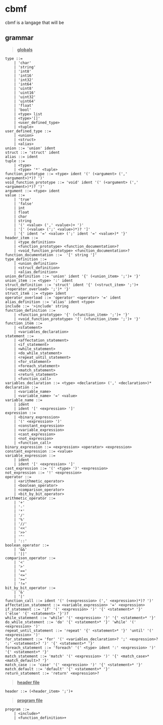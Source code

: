 # cbmf

cbmf is a langage that will be 


## grammar

> <u>__globals__</u>

	type ::=
		| 'char'
		| 'string'
		| 'int8'
		| 'int16'
		| 'int32'
		| 'int64'
		| 'uint8'
		| 'uint16'
		| 'uint32'
		| 'uint64'
		| 'float'
		| 'bool'
		| <type> list
		| <type>'[]'
		| <user_defined_type>
		| <tuple>
	user_defined_type ::=
		| <union>
		| <struct>
		| <alias>
	union ::= 'union' ident
	struct ::= 'struct' ident
	alias ::= ident
	tuple ::=
		| <type>
		| <type> '*' <tuple>
	function_prototype ::= <type> ident '(' (<argument> (',' <argument>)*)? ')'
	void_function_prototype ::= 'void' ident '(' (<argument> (',' <argument>)*)? ')' 
	argument ::= <type> ident
	value ::=
		| 'true'
		| 'false'
		| int
		| float
		| char
		| string
		| '(' <value> (',' <value>)+ ')'
		| '[' (<value> (';' <value>)*)? ']'
		| '{' ident '=' <value> (';' ident '=' <value>)* '}'
	header_item ::=
		| <type_definition>
		| <function_prototype> <function_documentation>?
		| <void_function_prototype> <function_documentation>?
	function_documentation ::=  '[' string ']'
	type_definition ::=
		| <union_definition>
		| <struct_definition>
		| <alias_definition>
	union_definition ::= 'union' ident '{' (<union_item> ';')+ '}'
	union_item ::= <type> ':' ident
	struct_definition ::= 'struct' ident '{' (<struct_item> ';')+ (<operator_overload> ';')* '}'
	struct_item ::= <type> ident
	operator_overload ::= 'operator' <operator> '=' ident
	alias_definition ::= 'alias' ident <type>
	include ::= '>include' string 
	function_definition ::=
		| <function_prototype> '{' (<function_item> ';')+ '}'
		| <void_function_prototype> '{' (<function_item> ';')+ '}'
	function_item ::=
		| <statement>
		| <variables_declaration>
	statement ::=
		| <affectation_statement>
		| <if_statement>
		| <while_statement>
		| <do_while_statement>
		| <repeat_until_statement>
		| <for_statement>
		| <foreach_statement>
		| <match_statement>
		| <return_statement>
		| <function_call>
	variables_declaration ::= <type> <declaration> (',' <declaration>)*
	declaration ::=
		| <variable_name>
		| <variable_name> '=' <value>
	variable_name ::=
		| ident
		| ident '[' <expression> ']'
	expression ::=
		| <binary_expression>
		| '(' <expression> ')'
		| <constant_expression>
		| <variable_expression>
		| <cast_expression>
		| <not_expression>
		| <function_call>
	binary_expression ::= <expression> <operator> <expression>
	constant_expression ::= <value>
	variable_expression ::=
		| ident
		| ident '[' <expression> ']'
	cast_expression ::= '(' <type> ')' <expression>
	not_expression ::= '!' <expression>
	operator ::=
		| <arithmetic_operator>
		| <boolean_operator>
		| <comparison_operator>
		| <bit_by_bit_operator>
	arithmetic_operator ::=
		| '+'
		| '-'
		| '*'
		| '/'
		| '%'
		| '//'
		| '<<'
		| '>>'
		| '^'
		| '::'
	boolean_operator ::=
		| '&&'
		| '||'
	comparison_operator ::=
		| '<'
		| '>'
		| '=='
		| '<='
		| '>='
		| '!='
	bit_by_bit_operator ::=
		| '&'
		| '|'
	function_call ::= ident '(' (<expresssion> (',' <expression>)*)? ')'
	affectation_statement ::= <variable_expression> '=' <expression>
	if_statement ::= 'if' '(' <expression> ')' '{' <statement>* '}' ('else' '{' <statement> '}')?
	while_statement ::= 'while' '(' <expression> ')' '{' <statement>* '}'
	do_while_statement ::= 'do' '{' <statement>* '}' 'while' '(' <expression> ')'
	repeat_until_statement ::= 'repeat' '{' <statement>* '}' 'until' '(' <expression> ')'
	for_statement ::= 'for' '(' <variables_declaration>? ';' <expression>? ';' <statement>? ')' '{' <statement>* '}'
	foreach_statement ::= 'foreach' '(' <type> ident ':' <expression> ')' '{' <statement>* '}'
	match_statement ::= 'match' '(' <expression> ')' '{' <match_case>* <match_default>? '}'
	match_case ::= 'case' '(' <expression> ')' '{' <statement>* '}'
	match_default ::= 'default' '{' <statement>* '}'
	return_statement ::= 'return' <expression>?

> <u>__header file__</u>

	header ::= (<header_item> ';')+

> <u>__program file__</u>

	program ::=
	   	| <include>*
	   	| <function_definition>+
